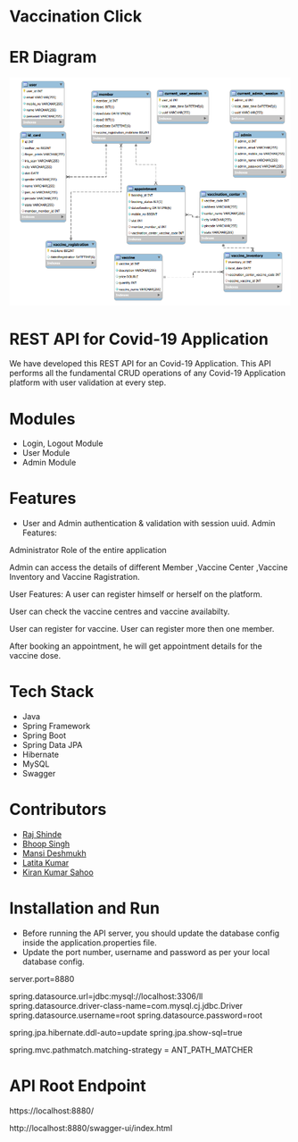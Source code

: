 # Vaccination Click

# ER Diagram

<img src="covid19db.png">

# REST API for Covid-19 Application
We have developed this REST API for an Covid-19 Application. This API performs all the fundamental CRUD operations of any Covid-19 Application platform with user validation at every step.

# Modules
- Login, Logout Module
- User Module
- Admin Module

# Features
* User and Admin authentication & validation with session uuid.
 Admin Features:
 
Administrator Role of the entire application

Admin can access the details of different Member ,Vaccine Center ,Vaccine Inventory and Vaccine Ragistration.

 User Features:
A user can register himself or herself on the platform.

User can check the vaccine centres and vaccine availabilty.

User can register for vaccine. User can register more then one member.

After booking an appointment, he will get appointment details for the vaccine dose.

# Tech Stack
- Java
- Spring Framework
- Spring Boot
- Spring Data JPA
- Hibernate
- MySQL
- Swagger



# Contributors
- <a href="https://github.com/raj2820">Raj Shinde</a>
- <a href="https://github.com/bhupirao"> Bhoop Singh</a>
- <a href="https://github.com/Mansi-Deshmukh">Mansi Deshmukh</a>
- <a href="https://github.com/lalitarana123456">Latita Kumar</a>
- <a href="https://github.com/kieransahoo">Kiran Kumar Sahoo</a>


# Installation and Run
- Before running the API server, you should update the database config inside the application.properties file.
- Update the port number, username and password as per your local database config.

 
server.port=8880


 
spring.datasource.url=jdbc:mysql://localhost:3306/ll
spring.datasource.driver-class-name=com.mysql.cj.jdbc.Driver
spring.datasource.username=root
spring.datasource.password=root


spring.jpa.hibernate.ddl-auto=update
spring.jpa.show-sql=true

spring.mvc.pathmatch.matching-strategy = ANT_PATH_MATCHER
# API Root Endpoint
https://localhost:8880/

http://localhost:8880/swagger-ui/index.html
